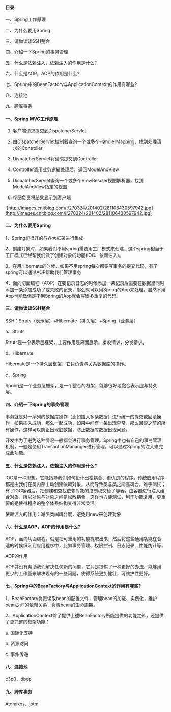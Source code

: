 



#### 目录



一、Spring工作原理 

二、为什么要用Spring

三、请你谈谈SSH整合

四、介绍一下Spring的事务管理

五、什么是依赖注入，依赖注入的作用是什么? 

六、什么是AOP，AOP的作用是什么? 

七、Spring中的BeanFactory与ApplicationContext的作用有哪些?

八、连接池

九、跨库事务






#### 一、Spring MVC工作原理



1. 客户端请求提交到DispatcherServlet

2. 由DispatcherServlet控制器查询一个或多个HandlerMapping，找到处理请求的Controller

3. DispatcherServlet将请求提交到Controller

4. Controller调用业务逻辑处理后，返回ModelAndView

5. DispatcherServlet查询一个或多个ViewResoler视图解析器，找到ModelAndView指定的视图

6. 视图负责将结果显示到客户端

![http://images.cnitblog.com/i/270324/201402/281106430597942.jpg](http://images.cnitblog.com/i/270324/201402/281106430597942.jpg)




#### 二、为什么要用Spring

 

1、Spring能很好的与各大框架进行集成

2、创建对象时，如果我们不用spring需要用工厂模式来创建，这个spring相当于工厂模式已经帮我们做了创建对象的功能(IOC、依赖注入)。

3、在用Hibernate的时候，如果不用spring每次都要写事务的提交代码，有了spring可以通过AOP帮助我们管理事务 

4、面向切面编程（AOP）在要记录日志的时候添加一条记录后需要在数据里同时添加一条添加成功了或失败的记录，那么就可以用Spring的Aop来处理，虽然不用Aop也能做但是不用Spring的Aop就会写很多重复的代码。




#### 三、请你谈谈SSH整合

 

SSH：Struts（表示层）+Hibernate（持久层）+Spring（业务层）


a、Struts  

Struts是一个表示层框架，主要作用是界面展示，接收请求，分发请求。

b、Hibernate  

Hibernate是一个持久层框架，它只负责与关系数据库的操作。

c、Spring  

Spring是一个业务层框架，是一个整合的框架，能够很好地黏合表示层与持久层。 




#### 四、介绍一下Spring的事务管理

  

事务就是对一系列的数据库操作（比如插入多条数据）进行统一的提交或回滚操作，如果插入成功，那么一起成功，如果中间有一条出现异常，那么回滚之前的所有操作。这样可以防止出现脏数据，防止数据库数据出现问题。 


开发中为了避免这种情况一般都会进行事务管理。Spring中也有自己的事务管理机制，一般是使用TransactionMananger进行管理，可以通过Spring的注入来完成此功能。 




#### 五、什么是依赖注入，依赖注入的作用是什么?

 

IOC是一种思想，它能指导我们如何设计出松耦合、更优良的程序。传统应用程序都是由我们在类内部主动创建依赖对象，从而导致类与类之间高耦合，难于测试；有了IOC容器后，把创建和查找依赖对象的控制权交给了容器，由容器进行注入组合对象，所以对象与对象之间是松散耦合，这样也方便测试，利于功能复用，更重要的是使得程序的整个体系结构变得非常灵活。


依赖注入的作用：减少类间耦合度，避免用new来创建对象




#### 六、什么是AOP，AOP的作用是什么?

 

AOP，面向切面编程，就是把可重用的功能提取出来，然后将这些通用功能在合适的时候织入到应用程序中，比如事务管理、权限控制、日志记录、性能统计等。


AOP的作用

AOP并没有帮助我们解决任何新的问题，它只是提供了一种更好的办法，能够用更少的工作量来解决现有的一些问题，使得系统更加健壮，可维护性更好。




#### 七、Spring中的BeanFactory与ApplicationContext的作用有哪些?



1、BeanFactory负责读取bean的配置文件，管理bean的加载、实例化，维护bean之间的依赖关系，负责bean的生命周期。 

2、ApplicationContext除了提供上述BeanFactory所能提供的功能之外，还提供了更完整的框架功能： 

a. 国际化支持

b. 资源访问

c. 事件传递




#### 八、连接池



c3p0、dbcp




#### 九、跨库事务



Atomikos、jotm 


 


























